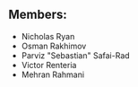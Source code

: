 ## Members:
- Nicholas Ryan
- Osman Rakhimov
- Parviz "Sebastian" Safai-Rad
- Victor Renteria
- Mehran Rahmani
